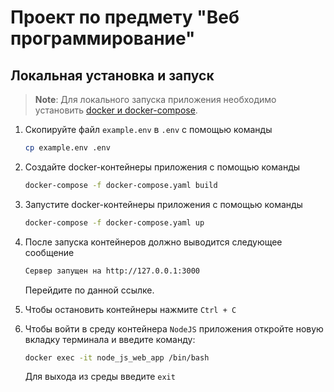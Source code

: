 # Проект по предмету "Веб программирование"

## Локальная установка и запуск

> **Note**: Для локального запуска приложения необходимо установить [docker и docker-compose](https://docs.docker.com/desktop/install/mac-install/).

1. Скопируйте файл `example.env` в `.env` с помощью команды

    ```bash
    cp example.env .env
    ```

2. Создайте docker-контейнеры приложения с помощью команды

    ```bash
    docker-compose -f docker-compose.yaml build
    ```

3. Запустите docker-контейнеры приложения с помощью команды

    ```bash
    docker-compose -f docker-compose.yaml up
    ```

4. После запуска контейнеров должно выводится следующее сообщение

    ```bash
    Сервер запущен на http://127.0.0.1:3000
    ```

    Перейдите по данной ссылке.

5. Чтобы остановить контейнеры нажмите `Ctrl + C`

6. Чтобы войти в среду контейнера `NodeJS` приложения откройте новую вкладку терминала и введите команду:

    ```bash
    docker exec -it node_js_web_app /bin/bash
    ```

    Для выхода из среды введите `exit`
